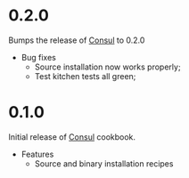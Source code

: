 # 0.2.0

Bumps the release of [Consul][1] to 0.2.0

* Bug fixes
  * Source installation now works properly;
  * Test kitchen tests all green;

# 0.1.0

Initial release of [Consul][1] cookbook.

* Features
  * Source and binary installation recipes

[1]: http://consul.io
